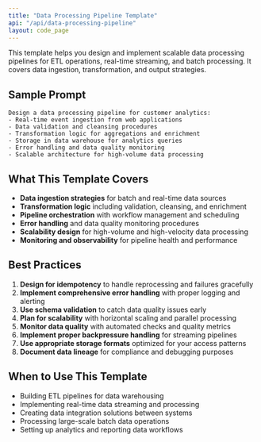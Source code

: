 ```yaml
---
title: "Data Processing Pipeline Template"
api: "/api/data-processing-pipeline"
layout: code_page
---
```


This template helps you design and implement scalable data processing pipelines for ETL operations, real-time streaming, and batch processing. It covers data ingestion, transformation, and output strategies.

## Sample Prompt

```
Design a data processing pipeline for customer analytics:
- Real-time event ingestion from web applications
- Data validation and cleansing procedures
- Transformation logic for aggregations and enrichment
- Storage in data warehouse for analytics queries
- Error handling and data quality monitoring
- Scalable architecture for high-volume data processing
```

## What This Template Covers

- **Data ingestion strategies** for batch and real-time data sources
- **Transformation logic** including validation, cleansing, and enrichment
- **Pipeline orchestration** with workflow management and scheduling
- **Error handling** and data quality monitoring procedures
- **Scalability design** for high-volume and high-velocity data processing
- **Monitoring and observability** for pipeline health and performance

## Best Practices

1. **Design for idempotency** to handle reprocessing and failures gracefully
2. **Implement comprehensive error handling** with proper logging and alerting
3. **Use schema validation** to catch data quality issues early
4. **Plan for scalability** with horizontal scaling and parallel processing
5. **Monitor data quality** with automated checks and quality metrics
6. **Implement proper backpressure handling** for streaming pipelines
7. **Use appropriate storage formats** optimized for your access patterns
8. **Document data lineage** for compliance and debugging purposes

## When to Use This Template

- Building ETL pipelines for data warehousing
- Implementing real-time data streaming and processing
- Creating data integration solutions between systems
- Processing large-scale batch data operations
- Setting up analytics and reporting data workflows
